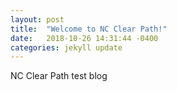 ```yaml
---
layout: post
title:  "Welcome to NC Clear Path!"
date:   2018-10-26 14:31:44 -0400
categories: jekyll update
---
```

NC Clear Path test blog